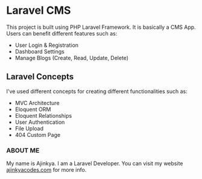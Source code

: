 # Laravel CMS

This project is built using PHP Laravel Framework. It is basically a CMS App. Users can benefit different features such as:

- User Login & Registration
- Dashboard Settings
- Manage Blogs (Create, Read, Update, Delete)

## Laravel Concepts

I've used different concepts for creating different functionalities such as:

- MVC Architecture
- Eloquent ORM
- Eloquent Relationships
- User Authentication
- File Upload
- 404 Custom Page

### ABOUT ME

My name is Ajinkya. I am a Laravel Developer. You can visit my website [ajinkyacodes.com](https://ajinkyacodes.com) for more info.